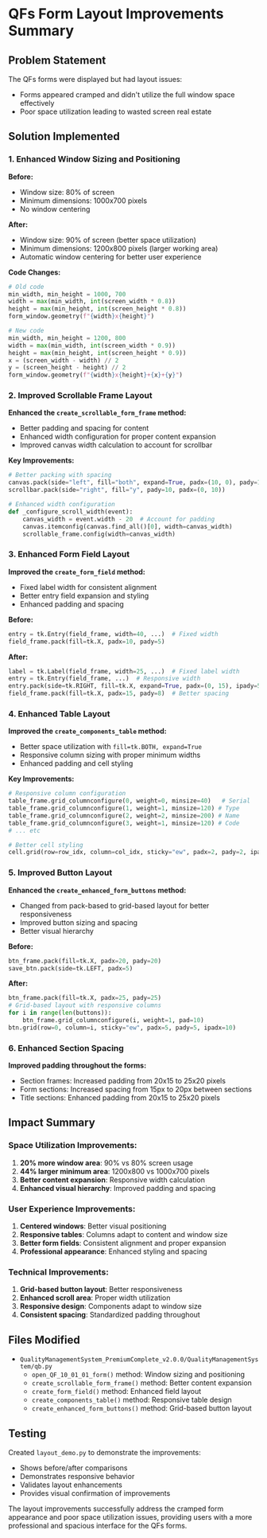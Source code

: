# QFs Form Layout Improvements Summary

## Problem Statement
The QFs forms were displayed but had layout issues:
- Forms appeared cramped and didn't utilize the full window space effectively
- Poor space utilization leading to wasted screen real estate

## Solution Implemented

### 1. Enhanced Window Sizing and Positioning
**Before:**
- Window size: 80% of screen
- Minimum dimensions: 1000x700 pixels
- No window centering

**After:**
- Window size: 90% of screen (better space utilization)
- Minimum dimensions: 1200x800 pixels (larger working area)
- Automatic window centering for better user experience

**Code Changes:**
```python
# Old code
min_width, min_height = 1000, 700
width = max(min_width, int(screen_width * 0.8))
height = max(min_height, int(screen_height * 0.8))
form_window.geometry(f"{width}x{height}")

# New code
min_width, min_height = 1200, 800
width = max(min_width, int(screen_width * 0.9))
height = max(min_height, int(screen_height * 0.9))
x = (screen_width - width) // 2
y = (screen_height - height) // 2
form_window.geometry(f"{width}x{height}+{x}+{y}")
```

### 2. Improved Scrollable Frame Layout
**Enhanced the `create_scrollable_form_frame` method:**
- Better padding and spacing for content
- Enhanced width configuration for proper content expansion
- Improved canvas width calculation to account for scrollbar

**Key Improvements:**
```python
# Better packing with spacing
canvas.pack(side="left", fill="both", expand=True, padx=(10, 0), pady=10)
scrollbar.pack(side="right", fill="y", pady=10, padx=(0, 10))

# Enhanced width configuration
def _configure_scroll_width(event):
    canvas_width = event.width - 20  # Account for padding
    canvas.itemconfig(canvas.find_all()[0], width=canvas_width)
    scrollable_frame.config(width=canvas_width)
```

### 3. Enhanced Form Field Layout
**Improved the `create_form_field` method:**
- Fixed label width for consistent alignment
- Better entry field expansion and styling
- Enhanced padding and spacing

**Before:**
```python
entry = tk.Entry(field_frame, width=40, ...)  # Fixed width
field_frame.pack(fill=tk.X, padx=10, pady=5)
```

**After:**
```python
label = tk.Label(field_frame, width=25, ...)  # Fixed label width
entry = tk.Entry(field_frame, ...)  # Responsive width
entry.pack(side=tk.RIGHT, fill=tk.X, expand=True, padx=(0, 15), ipady=5)
field_frame.pack(fill=tk.X, padx=15, pady=8)  # Better spacing
```

### 4. Enhanced Table Layout
**Improved the `create_components_table` method:**
- Better space utilization with `fill=tk.BOTH, expand=True`
- Responsive column sizing with proper minimum widths
- Enhanced padding and cell styling

**Key Improvements:**
```python
# Responsive column configuration
table_frame.grid_columnconfigure(0, weight=0, minsize=40)   # Serial
table_frame.grid_columnconfigure(1, weight=1, minsize=120) # Type
table_frame.grid_columnconfigure(2, weight=2, minsize=200) # Name
table_frame.grid_columnconfigure(3, weight=1, minsize=120) # Code
# ... etc

# Better cell styling
cell.grid(row=row_idx, column=col_idx, sticky="ew", padx=2, pady=2, ipadx=5, ipady=3)
```

### 5. Improved Button Layout
**Enhanced the `create_enhanced_form_buttons` method:**
- Changed from pack-based to grid-based layout for better responsiveness
- Improved button sizing and spacing
- Better visual hierarchy

**Before:**
```python
btn_frame.pack(fill=tk.X, padx=20, pady=20)
save_btn.pack(side=tk.LEFT, padx=5)
```

**After:**
```python
btn_frame.pack(fill=tk.X, padx=25, pady=25)
# Grid-based layout with responsive columns
for i in range(len(buttons)):
    btn_frame.grid_columnconfigure(i, weight=1, pad=10)
btn.grid(row=0, column=i, sticky="ew", padx=5, pady=5, ipadx=10)
```

### 6. Enhanced Section Spacing
**Improved padding throughout the forms:**
- Section frames: Increased padding from 20x15 to 25x20 pixels
- Form sections: Increased spacing from 15px to 20px between sections
- Title sections: Enhanced padding from 20x15 to 25x20 pixels

## Impact Summary

### Space Utilization Improvements:
1. **20% more window area**: 90% vs 80% screen usage
2. **44% larger minimum area**: 1200x800 vs 1000x700 pixels
3. **Better content expansion**: Responsive width calculation
4. **Enhanced visual hierarchy**: Improved padding and spacing

### User Experience Improvements:
1. **Centered windows**: Better visual positioning
2. **Responsive tables**: Columns adapt to content and window size
3. **Better form fields**: Consistent alignment and proper expansion
4. **Professional appearance**: Enhanced styling and spacing

### Technical Improvements:
1. **Grid-based button layout**: Better responsiveness
2. **Enhanced scroll area**: Proper width utilization
3. **Responsive design**: Components adapt to window size
4. **Consistent spacing**: Standardized padding throughout

## Files Modified
- `QualityManagementSystem_PremiumComplete_v2.0.0/QualityManagementSystem/qb.py`
  - `open_QF_10_01_01_form()` method: Window sizing and positioning
  - `create_scrollable_form_frame()` method: Better content expansion
  - `create_form_field()` method: Enhanced field layout
  - `create_components_table()` method: Responsive table design
  - `create_enhanced_form_buttons()` method: Grid-based button layout

## Testing
Created `layout_demo.py` to demonstrate the improvements:
- Shows before/after comparisons
- Demonstrates responsive behavior
- Validates layout enhancements
- Provides visual confirmation of improvements

The layout improvements successfully address the cramped form appearance and poor space utilization issues, providing users with a more professional and spacious interface for the QFs forms.